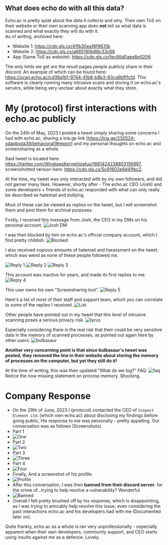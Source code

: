 ## What does echo do with all this data?
Echo.ac is pretty quiet about the data it collects and why. Their own ToS on their website or their own scanning app does **not** tell us what data is scanned and what exactly they will do with it.\
As of writing, archived here: 
- Website 1: https://cdn.gls.cx/41fb30ea18f9631b
- Website 2: https://cdn.gls.cx/a665190b66c33c66 
- App (Same ToS as website): https://cdn.gls.cx/fec66d0aee8e0206

The only hints we get are the result pages people publicly share in their discord. An example of which can be found here: https://scan.echo.ac/cd36a1b1-9744-41b8-b8b3-83ca9bff1cfd. This software is clearly running many intrusive scans and storing it on echo.ac's servers, while being very unclear about exactly what they store.

# My (protocol) first interactions with echo.ac publicly
On the 24th of May, 2023 I posted a tweet simply sharing some concerns I had with echo.ac, sharing a tria.ge link (https://tria.ge/230524-sdapbsda39/behavioral1#report) and my personal thoughts on echo.ac and screensharing as a whole.

Said tweet is located here: https://twitter.com/WindowsKernel/status/1661424238803156997, screenshotted version here: https://cdn.gls.cx/5c91602e6d41fec2.

At the time, my tweet was only interacted with by my own followers, and did not garner many likes. However, shortly after - The echo.ac CEO (Josh) and some developers + friends of echo.ac responded with what can only really be described as hatemail and bullying. 

Most of these can be viewed as replies on the tweet, but I will screenshot them and post them for archival purposes.

Firstly, I received this message from Josh, the CEO in my DMs on his personal account. ![Josh DM](https://cdn.gls.cx/3d259502f60b4d18)

I was then blocked by him on echo.ac's official company account, which I find pretty childish. ![Blocked](https://cdn.gls.cx/a667763dbcbae333)

I also received copious amounts of hatemail and harassment on the tweet, which was weird as none of these people followed me.

![Reply 1](https://cdn.gls.cx/76b2e38cd4abf81f)
![Reply 2](https://cdn.gls.cx/f8dd33f1ccfb1cf0)
![Reply 3](https://cdn.gls.cx/c7fb67f78f6610ad)


This account was inactive for years, and made its first replies to me. ![Reply 4](https://cdn.gls.cx/c5f75a0871cba519)


This user owns his own "Screensharing tool". 
![Reply 5](https://cdn.gls.cx/a96ec0ef6f8e7e46)


Here's a list of most of their staff and support team, which you can correlate to some of the replies I received. 
![List](https://cdn.gls.cx/29ca995001be5872)


Other people have pointed out in my tweet that this level of intrusive scanning poses a serious privacy risk.
![lyrus](https://cdn.gls.cx/480ab37787ff990c)


Especially considering there is the real risk that their could be very sensitive data in the memory of scanned processes, as pointed out again here by other users.
![bulbasaur](https://cdn.gls.cx/e57fcaaef3e93fb6)


**Another very concerning point is that since bulbasaur's tweet was posted, they removed the line in their website about storing the memory of processes on the computer, but yet they still do it!**

At the time of writing, this was their updated "What do we log?" FAQ: ![faq](https://cdn.gls.cx/777c3b6e8dbb01d9)\
Notice the now missing statement on process memory. Shocking.

# Company Response
- On the 29th of June, 2023 I (protocol) contacted the CEO of `Inspect Element Ltd.`(which own echo.ac) about disclosing my findings before going public, His response to me was personally - pretty appalling. Our conversation was as follows (Screenshots).
- Part 1
- ![One](https://cdn.gls.cx/a44490cf0eb17eb0)
- Part 2
- ![Two](https://cdn.gls.cx/18f75e7b3f40e0f8)
- Part 3
- ![Three](https://cdn.gls.cx/d837c73f27054b84)
- Part 4
- ![Four](https://cdn.gls.cx/e2b770497bc06754)
- Finally, And a screenshot of his profile. 
- ![Profile](https://cdn.gls.cx/e62aeb70bb05cf79)
- After this conversation, I was then **banned from their discord server.** for the crime of...trying to help resolve a vulnerability? Wonderful.
- ![Banned](https://cdn.gls.cx/376db515dc954124)
- Overall I felt pretty brushed off by his response, which is disappointing, as I was trying to amicably help resolve this issue, even considering the past interactions echo.ac and his developers had with me (Documented later on).

Quite frankly, echo.ac as a whole is ran very unprofessionally - especially apparent when their own developers, community support, and CEO starts using insults against me as a defence. Lovely.
